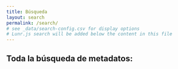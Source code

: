 ```yaml
---
title: Búsqueda
layout: search
permalink: /search/
# see _data/search-config.csv for display options
# Lunr.js search will be added below the content in this file
---
```


## Toda la búsqueda de metadatos:
